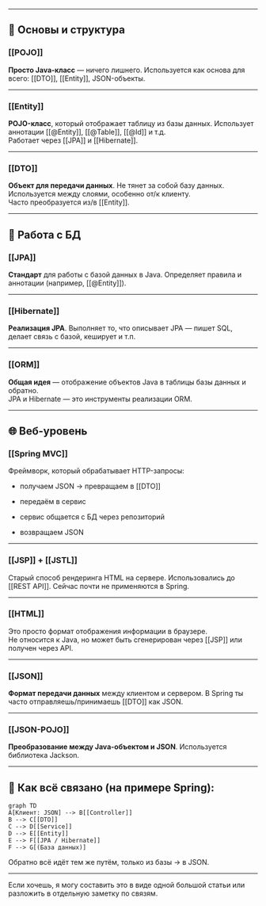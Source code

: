 
---

## 🧱 Основы и структура

### [[POJO]]

**Просто Java-класс** — ничего лишнего. Используется как основа для всего: [[DTO]], [[Entity]], JSON-объекты.

---

### [[Entity]]

**POJO-класс**, который отображает таблицу из базы данных. Использует аннотации [[@Entity]], [[@Table]], [[@Id]] и т.д.  
Работает через [[JPA]] и [[Hibernate]].

---

### [[DTO]]

**Объект для передачи данных**. Не тянет за собой базу данных. Используется между слоями, особенно от/к клиенту.  
Часто преобразуется из/в [[Entity]].

---

## 💾 Работа с БД

### [[JPA]]

**Стандарт** для работы с базой данных в Java. Определяет правила и аннотации (например, [[@Entity]]).

---

### [[Hibernate]]

**Реализация JPA**. Выполняет то, что описывает JPA — пишет SQL, делает связь с базой, кеширует и т.п.

---

### [[ORM]]

**Общая идея** — отображение объектов Java в таблицы базы данных и обратно.  
JPA и Hibernate — это инструменты реализации ORM.

---

## 🌐 Веб-уровень

### [[Spring MVC]]

Фреймворк, который обрабатывает HTTP-запросы:

- получаем JSON → превращаем в [[DTO]]
    
- передаём в сервис
    
- сервис общается с БД через репозиторий
    
- возвращаем JSON
    

---

### [[JSP]] + [[JSTL]]

Старый способ рендеринга HTML на сервере. Использовались до [[REST API]]. Сейчас почти не применяются в Spring.

---

### [[HTML]]

Это просто формат отображения информации в браузере.  
Не относится к Java, но может быть сгенерирован через [[JSP]] или получен через API.

---

### [[JSON]]

**Формат передачи данных** между клиентом и сервером. В Spring ты часто отправляешь/принимаешь [[DTO]] как JSON.

---

### [[JSON-POJO]]

**Преобразование между Java-объектом и JSON**. Используется библиотека Jackson.

---

## 🔄 Как всё связано (на примере Spring):

```mermaid
graph TD
A[Клиент: JSON] --> B[[Controller]]
B --> C[[DTO]]
C --> D[[Service]]
D --> E[[Entity]]
E --> F[[JPA / Hibernate]]
F --> G[(База данных)]
```

Обратно всё идёт тем же путём, только из базы → в JSON.

---

Если хочешь, я могу составить это в виде одной большой статьи или разложить в отдельную заметку по связям.